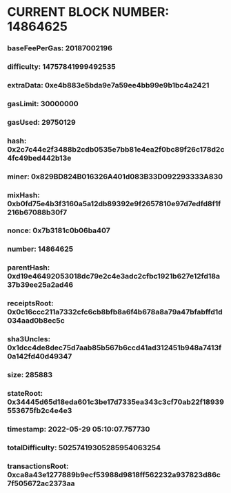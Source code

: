 # CURRENT BLOCK NUMBER: 14864625

### baseFeePerGas: 20187002196
### difficulty: 14757841999492535
### extraData: 0xe4b883e5bda9e7a59ee4bb99e9b1bc4a2421
### gasLimit: 30000000
### gasUsed: 29750129
### hash: 0x2c7c44e2f3488b2cdb0535e7bb81e4ea2f0bc89f26c178d2c4fc49bed442b13e
### miner: 0x829BD824B016326A401d083B33D092293333A830
### mixHash: 0xb0fd75e4b3f3160a5a12db89392e9f2657810e97d7edfd8f1f216b67088b30f7
### nonce: 0x7b3181c0b06ba407
### number: 14864625
### parentHash: 0xd19e46492053018dc79e2c4e3adc2cfbc1921b627e12fd18a37b39ee25a2ad46
### receiptsRoot: 0x0c16ccc211a7332cfc6cb8bfb8a6f4b678a8a79a47bfabffd1d034aad0b8ec5c
### sha3Uncles: 0x1dcc4de8dec75d7aab85b567b6ccd41ad312451b948a7413f0a142fd40d49347
### size: 285883
### stateRoot: 0x34445d65d18eda601c3be17d7335ea343c3cf70ab22f18939553675fb2c4e4e3
### timestamp: 2022-05-29 05:10:07.757730
### totalDifficulty: 50257419305285954063254
### transactionsRoot: 0xca8a43e1277889b9ecf53988d9818ff562232a937823d86c7f505672ac2373aa
